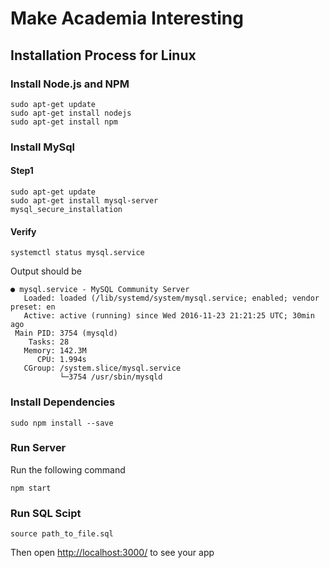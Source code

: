 # Make Academia Interesting



## Installation Process for Linux

### Install Node.js and NPM
```
sudo apt-get update
sudo apt-get install nodejs
sudo apt-get install npm

```

### Install MySql

#### Step1
```
sudo apt-get update
sudo apt-get install mysql-server
mysql_secure_installation
```


#### Verify

```
systemctl status mysql.service
```
 
Output should be

```
● mysql.service - MySQL Community Server
   Loaded: loaded (/lib/systemd/system/mysql.service; enabled; vendor preset: en
   Active: active (running) since Wed 2016-11-23 21:21:25 UTC; 30min ago
 Main PID: 3754 (mysqld)
    Tasks: 28
   Memory: 142.3M
      CPU: 1.994s
   CGroup: /system.slice/mysql.service
           └─3754 /usr/sbin/mysqld
``` 
### Install Dependencies
```
sudo npm install --save
```


### Run Server

Run the following command
```
npm start
```

### Run SQL Scipt
```
source path_to_file.sql
```




Then open [http://localhost:3000/](http://localhost:3000/) to see your app
